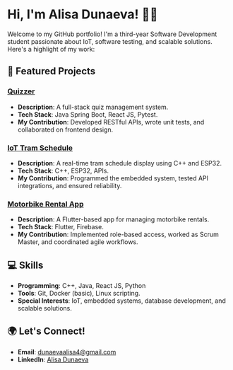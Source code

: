 # Hi, I'm Alisa Dunaeva! 👩‍💻  

Welcome to my GitHub portfolio! I'm a third-year Software Development student passionate about IoT, software testing, and scalable solutions. Here's a highlight of my work:  

## 🚀 Featured Projects  

### [Quizzer](https://github.com/username/quizzer)  
- **Description**: A full-stack quiz management system.  
- **Tech Stack**: Java Spring Boot, React JS, Pytest.  
- **My Contribution**: Developed RESTful APIs, wrote unit tests, and collaborated on frontend design.  

### [IoT Tram Schedule](https://github.com/username/tram-schedule)  
- **Description**: A real-time tram schedule display using C++ and ESP32.  
- **Tech Stack**: C++, ESP32, APIs.  
- **My Contribution**: Programmed the embedded system, tested API integrations, and ensured reliability.  

### [Motorbike Rental App](https://github.com/username/motorbike-rental)  
- **Description**: A Flutter-based app for managing motorbike rentals.  
- **Tech Stack**: Flutter, Firebase.  
- **My Contribution**: Implemented role-based access, worked as Scrum Master, and coordinated agile workflows.  

## 💻 Skills  
- **Programming**: C++, Java, React JS, Python  
- **Tools**: Git, Docker (basic), Linux scripting.  
- **Special Interests**: IoT, embedded systems, database development, and scalable solutions.  

## 🌍 Let's Connect!  
- **Email**: dunaevaalisa4@gmail.com  
- **LinkedIn**: [Alisa Dunaeva](https://www.linkedin.com/in/dunaevaalisa/)
